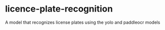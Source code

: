 # licence-plate-recognition
A model that recognizes license plates using the yolo and paddleocr models
